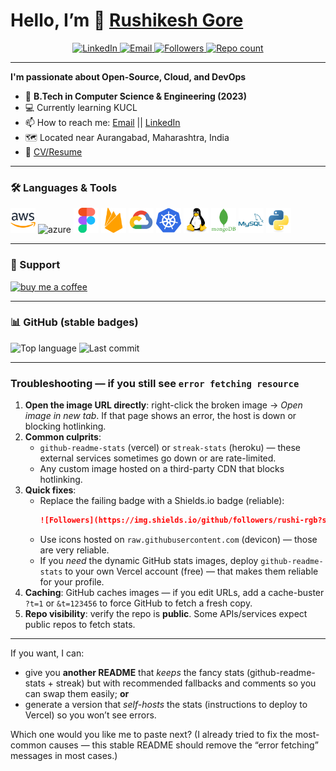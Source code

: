 # Hello, I’m 👋 [Rushikesh Gore](https://github.com/rushi-rgb)

<p align="center">
  <a href="https://www.linkedin.com/in/rushikesh-l-gore-754015161/">
    <img src="https://img.shields.io/badge/LinkedIn-Rushikesh%20Gore-blue?style=flat-square&logo=linkedin&logoColor=white" alt="LinkedIn">
  </a>
  <a href="mailto:hrgore8@gmail.com">
    <img src="https://img.shields.io/badge/Email-hrgore8@gmail.com-red?style=flat-square&logo=gmail&logoColor=white" alt="Email">
  </a>
  <a href="https://github.com/rushi-rgb">
    <img src="https://img.shields.io/github/followers/rushi-rgb?label=Followers&style=flat-square&logo=github" alt="Followers">
  </a>
  <a href="https://github.com/rushi-rgb?tab=repositories">
    <img src="https://img.shields.io/github/repo-count/rushi-rgb?style=flat-square" alt="Repo count">
  </a>
</p>

---

**I'm passionate about Open-Source, Cloud, and DevOps**  

- 📄 **B.Tech in Computer Science & Engineering (2023)**  
- 💻 Currently learning KUCL  
- 📫 How to reach me: [Email](mailto:hrgore8@gmail.com) || [LinkedIn](https://www.linkedin.com/in/rushikesh-l-gore-754015161/)  
- 🗺️ Located near Aurangabad, Maharashtra, India  
- 📝 [CV/Resume](https://drive.google.com/file/d/1BDD8E39JX-NpNbZ0g4IU9-mK-Bh_uB5x/view?usp=sharing)  

---

### 🛠️ Languages & Tools

<p>
  <!-- Using icons hosted on GitHub raw (devicon) and known CDNs for reliability -->
  <img src="https://raw.githubusercontent.com/devicons/devicon/master/icons/amazonwebservices/amazonwebservices-original-wordmark.svg" alt="aws" width="40" height="40"/>
  <img src="https://raw.githubusercontent.com/devicons/devicon/master/icons/microsoftazure/microsoftazure-original.svg" alt="azure" width="40" height="40"/>
  <img src="https://raw.githubusercontent.com/devicons/devicon/master/icons/figma/figma-original.svg" alt="figma" width="40" height="40"/>
  <img src="https://raw.githubusercontent.com/devicons/devicon/master/icons/firebase/firebase-plain.svg" alt="firebase" width="40" height="40"/>
  <img src="https://raw.githubusercontent.com/devicons/devicon/master/icons/googlecloud/googlecloud-original.svg" alt="gcp" width="40" height="40"/>
  <img src="https://raw.githubusercontent.com/devicons/devicon/master/icons/kubernetes/kubernetes-plain.svg" alt="kubernetes" width="40" height="40"/>
  <img src="https://raw.githubusercontent.com/devicons/devicon/master/icons/linux/linux-original.svg" alt="linux" width="40" height="40"/>
  <img src="https://raw.githubusercontent.com/devicons/devicon/master/icons/mongodb/mongodb-plain-wordmark.svg" alt="mongodb" width="40" height="40"/>
  <img src="https://raw.githubusercontent.com/devicons/devicon/master/icons/mysql/mysql-plain-wordmark.svg" alt="mysql" width="40" height="40"/>
  <img src="https://raw.githubusercontent.com/devicons/devicon/master/icons/python/python-original.svg" alt="python" width="40" height="40"/>
</p>

---

### 💖 Support
<p>
  <a href="https://www.buymeacoffee.com/rushi-rgb">
    <img src="https://cdn.buymeacoffee.com/buttons/v2/default-yellow.png" height="50" width="210" alt="buy me a coffee"/>
  </a>
</p>

---

### 📊 GitHub (stable badges)
<p>
  <img src="https://img.shields.io/github/languages/top/rushi-rgb?style=flat-square" alt="Top language"/>
  <img src="https://img.shields.io/github/last-commit/rushi-rgb?style=flat-square" alt="Last commit">
</p>

---

### Troubleshooting — if you still see `error fetching resource`
1. **Open the image URL directly**: right-click the broken image → *Open image in new tab*. If that page shows an error, the host is down or blocking hotlinking.  
2. **Common culprits**:
   - `github-readme-stats` (vercel) or `streak-stats` (heroku) — these external services sometimes go down or are rate-limited.
   - Any custom image hosted on a third-party CDN that blocks hotlinking.
3. **Quick fixes**:
   - Replace the failing badge with a Shields.io badge (reliable):  
     ```md
     ![Followers](https://img.shields.io/github/followers/rushi-rgb?style=flat-square)
     ```
   - Use icons hosted on `raw.githubusercontent.com` (devicon) — those are very reliable.
   - If you *need* the dynamic GitHub stats images, deploy `github-readme-stats` to your own Vercel account (free) — that makes them reliable for your profile.
4. **Caching**: GitHub caches images — if you edit URLs, add a cache-buster `?t=1` or `&t=123456` to force GitHub to fetch a fresh copy.
5. **Repo visibility**: verify the repo is **public**. Some APIs/services expect public repos to fetch stats.

---

If you want, I can:
- give you **another README** that *keeps* the fancy stats (github-readme-stats + streak) but with recommended fallbacks and comments so you can swap them easily; **or**
- generate a version that *self-hosts* the stats (instructions to deploy to Vercel) so you won’t see errors.

Which one would you like me to paste next? (I already tried to fix the most-common causes — this stable README should remove the “error fetching” messages in most cases.)

